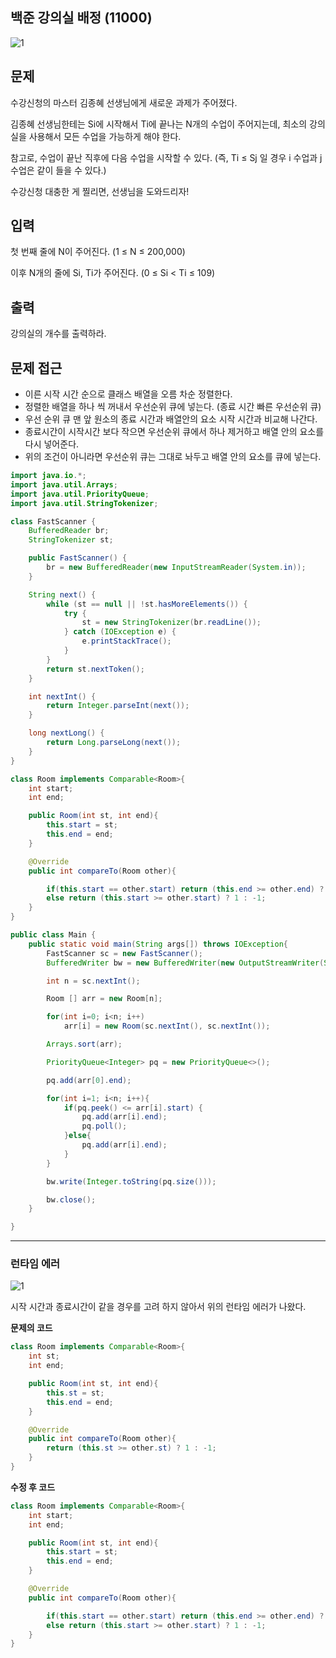 ## 백준 강의실 배정 (11000)

![1](https://user-images.githubusercontent.com/54762273/152581599-02d2bb1b-95fa-47f7-b0dd-ad35519e55b7.PNG)


## 문제
수강신청의 마스터 김종혜 선생님에게 새로운 과제가 주어졌다.

김종혜 선생님한테는 Si에 시작해서 Ti에 끝나는 N개의 수업이 주어지는데, 최소의 강의실을 사용해서 모든 수업을 가능하게 해야 한다.

참고로, 수업이 끝난 직후에 다음 수업을 시작할 수 있다. (즉, Ti  ≤ Sj  일 경우 i 수업과 j 수업은 같이 들을 수 있다.)

수강신청 대충한 게 찔리면, 선생님을 도와드리자!

## 입력

첫 번째 줄에 N이 주어진다. (1 ≤ N ≤ 200,000)

이후 N개의 줄에 Si, Ti가 주어진다. (0 ≤ Si  < Ti ≤ 109)

## 출력

강의실의 개수를 출력하라.

## 문제 접근 

 - 이른 시작 시간 순으로 클래스 배열을 오름 차순 정렬한다.
 - 정렬한 배열을 하나 씩 꺼내서 우선순위 큐에 넣는다.  (종료 시간 빠른 우선순위 큐)
 - 우선 순위 큐 맨 앞 원소의 종료 시간과 배열안의 요소 시작 시간과 비교해 나간다.
  - 종료시간이 시작시간 보다 작으면 우선순위 큐에서 하나 제거하고 배열 안의 요소를 다시 넣어준다.
  - 위의 조건이 아니라면 우선순위 큐는 그대로 놔두고 배열 안의 요소를 큐에 넣는다.


```java
import java.io.*;
import java.util.Arrays;
import java.util.PriorityQueue;
import java.util.StringTokenizer;

class FastScanner {
    BufferedReader br;
    StringTokenizer st;

    public FastScanner() {
        br = new BufferedReader(new InputStreamReader(System.in));
    }

    String next() {
        while (st == null || !st.hasMoreElements()) {
            try {
                st = new StringTokenizer(br.readLine());
            } catch (IOException e) {
                e.printStackTrace();
            }
        }
        return st.nextToken();
    }

    int nextInt() {
        return Integer.parseInt(next());
    }

    long nextLong() {
        return Long.parseLong(next());
    }
}

class Room implements Comparable<Room>{
    int start;
    int end;

    public Room(int st, int end){
        this.start = st;
        this.end = end;
    }

    @Override
    public int compareTo(Room other){

        if(this.start == other.start) return (this.end >= other.end) ? 1 : -1;
        else return (this.start >= other.start) ? 1 : -1;
    }
}

public class Main {
    public static void main(String args[]) throws IOException{
        FastScanner sc = new FastScanner();
        BufferedWriter bw = new BufferedWriter(new OutputStreamWriter(System.out));

        int n = sc.nextInt();

        Room [] arr = new Room[n];

        for(int i=0; i<n; i++)
            arr[i] = new Room(sc.nextInt(), sc.nextInt());

        Arrays.sort(arr);

        PriorityQueue<Integer> pq = new PriorityQueue<>();

        pq.add(arr[0].end);

        for(int i=1; i<n; i++){
            if(pq.peek() <= arr[i].start) {
                pq.add(arr[i].end);
                pq.poll();
            }else{
                pq.add(arr[i].end);
            }
        }

        bw.write(Integer.toString(pq.size()));

        bw.close();
    }

}
```

---

### 런타임 에러 

![1](https://user-images.githubusercontent.com/54762273/152582505-4f7ce87f-5e80-4a3e-81eb-3e4404695b20.PNG)


시작 시간과 종료시간이 같을 경우를 고려 하지 않아서 위의 런타임 에러가 나왔다.

**문제의 코드**
```java
class Room implements Comparable<Room>{
    int st;
    int end;

    public Room(int st, int end){
        this.st = st;
        this.end = end;
    }

    @Override
    public int compareTo(Room other){
        return (this.st >= other.st) ? 1 : -1;
    }
}
```

**수정 후 코드**

```java
class Room implements Comparable<Room>{
    int start;
    int end;

    public Room(int st, int end){
        this.start = st;
        this.end = end;
    }

    @Override
    public int compareTo(Room other){

        if(this.start == other.start) return (this.end >= other.end) ? 1 : -1;
        else return (this.start >= other.start) ? 1 : -1;
    }
}

```
